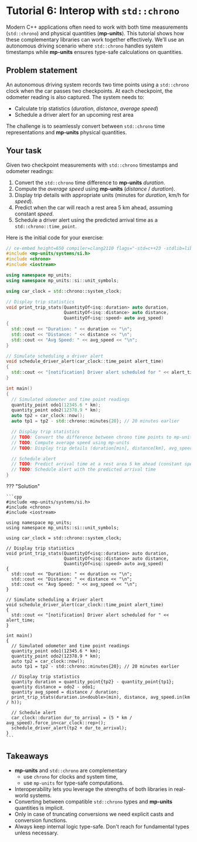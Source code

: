 # Tutorial 6: Interop with `std::chrono`

Modern C++ applications often need to work with both time measurements (`std::chrono`) and
physical quantities (**mp-units**). This tutorial shows how these complementary libraries
can work together effectively. We'll use an autonomous driving scenario where `std::chrono`
handles system timestamps while **mp-units** ensures type-safe calculations on quantities.

## Problem statement

An autonomous driving system records two time points using a `std::chrono` clock when the car
passes two checkpoints. At each checkpoint, the odometer reading is also captured.
The system needs to:

- Calculate trip statistics (_duration_, _distance_, _average speed_)
- Schedule a driver alert for an upcoming rest area

The challenge is to seamlessly convert between `std::chrono` time representations and
**mp-units** physical quantities.

## Your task

Given two checkpoint measurements with `std::chrono` timestamps and odometer readings:

1. Convert the `std::chrono` time difference to **mp-units** _duration_.
2. Compute the _average speed_ using **mp-units** (_distance_ / _duration_).
3. Display trip details with appropriate units (minutes for _duration_, km/h for _speed_).
4. Predict when the car will reach a rest area 5 km ahead, assuming constant _speed_.
5. Schedule a driver alert using the predicted arrival time as a `std::chrono::time_point`.

Here is the initial code for your exercise:

```cpp
// ce-embed height=650 compiler=clang2110 flags="-std=c++23 -stdlib=libc++ -O3"
#include <mp-units/systems/si.h>
#include <chrono>
#include <iostream>

using namespace mp_units;
using namespace mp_units::si::unit_symbols;

using car_clock = std::chrono::system_clock;

// Display trip statistics
void print_trip_stats(QuantityOf<isq::duration> auto duration,
                      QuantityOf<isq::distance> auto distance,
                      QuantityOf<isq::speed> auto avg_speed)
{
  std::cout << "Duration: " << duration << "\n";
  std::cout << "Distance: " << distance << "\n";
  std::cout << "Avg Speed: " << avg_speed << "\n";
}

// Simulate scheduling a driver alert
void schedule_driver_alert(car_clock::time_point alert_time)
{
  std::cout << "[notification] Driver alert scheduled for " << alert_time;
}

int main()
{
  // Simulated odometer and time point readings
  quantity_point odo1(12345.6 * km);
  quantity_point odo2(12378.9 * km);
  auto tp2 = car_clock::now();
  auto tp1 = tp2 - std::chrono::minutes{20}; // 20 minutes earlier

  // Display trip statistics
  // TODO: Convert the difference between chrono time points to mp-units duration
  // TODO: Compute average speed using mp-units
  // TODO: Display trip details (duration[min], distance[km], avg_speed[km/h])

  // Schedule alert
  // TODO: Predict arrival time at a rest area 5 km ahead (constant speed)
  // TODO: Schedule alert with the predicted arrival time
}
```

??? "Solution"

    ```cpp
    #include <mp-units/systems/si.h>
    #include <chrono>
    #include <iostream>

    using namespace mp_units;
    using namespace mp_units::si::unit_symbols;

    using car_clock = std::chrono::system_clock;

    // Display trip statistics
    void print_trip_stats(QuantityOf<isq::duration> auto duration,
                          QuantityOf<isq::distance> auto distance,
                          QuantityOf<isq::speed> auto avg_speed)
    {
      std::cout << "Duration: " << duration << "\n";
      std::cout << "Distance: " << distance << "\n";
      std::cout << "Avg Speed: " << avg_speed << "\n";
    }

    // Simulate scheduling a driver alert
    void schedule_driver_alert(car_clock::time_point alert_time)
    {
      std::cout << "[notification] Driver alert scheduled for " << alert_time;
    }

    int main()
    {
      // Simulated odometer and time point readings
      quantity_point odo1(12345.6 * km);
      quantity_point odo2(12378.9 * km);
      auto tp2 = car_clock::now();
      auto tp1 = tp2 - std::chrono::minutes{20}; // 20 minutes earlier

      // Display trip statistics
      quantity duration = quantity_point{tp2} - quantity_point{tp1};
      quantity distance = odo2 - odo1;
      quantity avg_speed = distance / duration;
      print_trip_stats(duration.in<double>(min), distance, avg_speed.in(km / h));

      // Schedule alert
      car_clock::duration dur_to_arrival = (5 * km / avg_speed).force_in<car_clock::rep>();
      schedule_driver_alert(tp2 + dur_to_arrival);
    }
    ```

## Takeaways

- **mp-units** and `std::chrono` are complementary
    - use `chrono` for clocks and system time,
    - use `mp-units` for type-safe computations.
- Interoperability lets you leverage the strengths of both libraries in real-world systems.
- Converting between compatible `std::chrono` types and **mp-units** quantities is implicit.
- Only in case of truncating conversions we need explicit casts and conversion functions.
- Always keep internal logic type-safe. Don't reach for fundamental types unless necessary.
